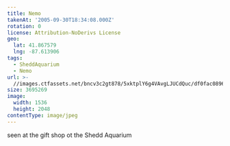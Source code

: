 ```yaml
---
title: Nemo
takenAt: '2005-09-30T18:34:08.000Z'
rotation: 0
license: Attribution-NoDerivs License
geo:
  lat: 41.867579
  lng: -87.613906
tags:
  - SheddAquarium
  - Nemo
url: >-
  //images.ctfassets.net/bncv3c2gt878/5xktplY6g4VAvgLJUCdQuc/df0fac08962028f30dc01db73ea1ff7f/nemo_4325623742_o
size: 3695269
image:
  width: 1536
  height: 2048
contentType: image/jpeg
---
```


seen at the gift shop ot the Shedd Aquarium